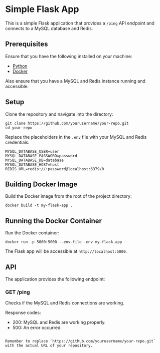 # Simple Flask App

This is a simple Flask application that provides a `/ping` API endpoint and connects to a MySQL database and Redis.

## Prerequisites

Ensure that you have the following installed on your machine:

- [Python](https://www.python.org/downloads/)
- [Docker](https://www.docker.com/products/docker-desktop)

Also ensure that you have a MySQL and Redis instance running and accessible.

## Setup

Clone the repository and navigate into the directory:

```shell
git clone https://github.com/yourusername/your-repo.git
cd your-repo
```

Replace the placeholders in the `.env` file with your MySQL and Redis credentials:

```text
MYSQL_DATABASE_USER=user
MYSQL_DATABASE_PASSWORD=password
MYSQL_DATABASE_DB=database
MYSQL_DATABASE_HOST=host
REDIS_URL=redis://:password@localhost:6379/0
```

## Building Docker Image

Build the Docker image from the root of the project directory:

```shell
docker build -t my-flask-app .
```

## Running the Docker Container

Run the Docker container:

```shell
docker run -p 5000:5000 --env-file .env my-flask-app
```

The Flask app will be accessible at `http://localhost:5000`.

## API

The application provides the following endpoint:

### GET /ping

Checks if the MySQL and Redis connections are working.

Response codes:
- 200: MySQL and Redis are working properly.
- 500: An error occurred.

```

Remember to replace `https://github.com/yourusername/your-repo.git` with the actual URL of your repository.